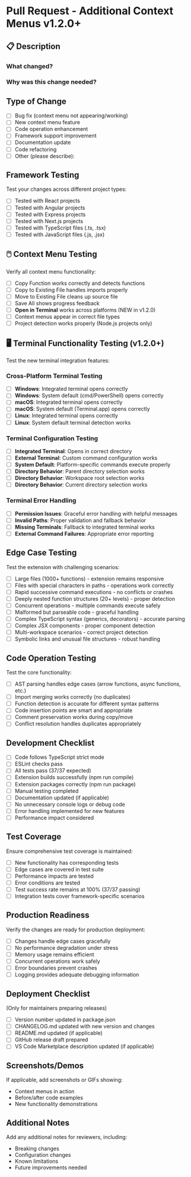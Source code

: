 # Pull Request - Additional Context Menus v1.2.0+

## 📋 Description

### What changed?
<!-- Provide a detailed description of the changes made in this PR -->

### Why was this change needed?
<!-- Explain the motivation behind this change -->

## Type of Change

- [ ] Bug fix (context menu not appearing/working)
- [ ] New context menu feature
- [ ] Code operation enhancement
- [ ] Framework support improvement
- [ ] Documentation update
- [ ] Code refactoring
- [ ] Other (please describe):

## Framework Testing

Test your changes across different project types:

- [ ] Tested with React projects
- [ ] Tested with Angular projects
- [ ] Tested with Express projects
- [ ] Tested with Next.js projects
- [ ] Tested with TypeScript files (.ts, .tsx)
- [ ] Tested with JavaScript files (.js, .jsx)

## 🖱️ Context Menu Testing

Verify all context menu functionality:

- [ ] Copy Function works correctly and detects functions
- [ ] Copy to Existing File handles imports properly
- [ ] Move to Existing File cleans up source file
- [ ] Save All shows progress feedback
- [ ] **Open in Terminal** works across platforms (NEW in v1.2.0)
- [ ] Context menus appear in correct file types
- [ ] Project detection works properly (Node.js projects only)

## 🖥️ Terminal Functionality Testing (v1.2.0+)

Test the new terminal integration features:

### Cross-Platform Terminal Testing
- [ ] **Windows**: Integrated terminal opens correctly
- [ ] **Windows**: System default (cmd/PowerShell) opens correctly
- [ ] **macOS**: Integrated terminal opens correctly
- [ ] **macOS**: System default (Terminal.app) opens correctly
- [ ] **Linux**: Integrated terminal opens correctly
- [ ] **Linux**: System default terminal detection works

### Terminal Configuration Testing
- [ ] **Integrated Terminal**: Opens in correct directory
- [ ] **External Terminal**: Custom command configuration works
- [ ] **System Default**: Platform-specific commands execute properly
- [ ] **Directory Behavior**: Parent directory selection works
- [ ] **Directory Behavior**: Workspace root selection works
- [ ] **Directory Behavior**: Current directory selection works

### Terminal Error Handling
- [ ] **Permission Issues**: Graceful error handling with helpful messages
- [ ] **Invalid Paths**: Proper validation and fallback behavior
- [ ] **Missing Terminals**: Fallback to integrated terminal works
- [ ] **External Command Failures**: Appropriate error reporting

## Edge Case Testing

Test the extension with challenging scenarios:

- [ ] Large files (1000+ functions) - extension remains responsive
- [ ] Files with special characters in paths - operations work correctly
- [ ] Rapid successive command executions - no conflicts or crashes
- [ ] Deeply nested function structures (20+ levels) - proper detection
- [ ] Concurrent operations - multiple commands execute safely
- [ ] Malformed but parseable code - graceful handling
- [ ] Complex TypeScript syntax (generics, decorators) - accurate parsing
- [ ] Complex JSX components - proper component detection
- [ ] Multi-workspace scenarios - correct project detection
- [ ] Symbolic links and unusual file structures - robust handling

## Code Operation Testing

Test the core functionality:

- [ ] AST parsing handles edge cases (arrow functions, async functions, etc.)
- [ ] Import merging works correctly (no duplicates)
- [ ] Function detection is accurate for different syntax patterns
- [ ] Code insertion points are smart and appropriate
- [ ] Comment preservation works during copy/move
- [ ] Conflict resolution handles duplicates appropriately

## Development Checklist

- [ ] Code follows TypeScript strict mode
- [ ] ESLint checks pass
- [ ] All tests pass (37/37 expected)
- [ ] Extension builds successfully (npm run compile)
- [ ] Extension packages correctly (npm run package)
- [ ] Manual testing completed
- [ ] Documentation updated (if applicable)
- [ ] No unnecessary console logs or debug code
- [ ] Error handling implemented for new features
- [ ] Performance impact considered

## Test Coverage

Ensure comprehensive test coverage is maintained:

- [ ] New functionality has corresponding tests
- [ ] Edge cases are covered in test suite
- [ ] Performance impacts are tested
- [ ] Error conditions are tested
- [ ] Test success rate remains at 100% (37/37 passing)
- [ ] Integration tests cover framework-specific scenarios

## Production Readiness

Verify the changes are ready for production deployment:

- [ ] Changes handle edge cases gracefully
- [ ] No performance degradation under stress
- [ ] Memory usage remains efficient
- [ ] Concurrent operations work safely
- [ ] Error boundaries prevent crashes
- [ ] Logging provides adequate debugging information

## Deployment Checklist

(Only for maintainers preparing releases)

- [ ] Version number updated in package.json
- [ ] CHANGELOG.md updated with new version and changes
- [ ] README.md updated (if applicable)
- [ ] GitHub release draft prepared
- [ ] VS Code Marketplace description updated (if applicable)

## Screenshots/Demos

If applicable, add screenshots or GIFs showing:

- Context menus in action
- Before/after code examples
- New functionality demonstrations

## Additional Notes

Add any additional notes for reviewers, including:

- Breaking changes
- Configuration changes
- Known limitations
- Future improvements needed
